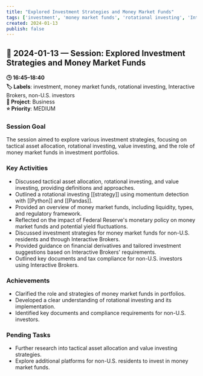 ```yaml
---
title: "Explored Investment Strategies and Money Market Funds"
tags: ['investment', 'money market funds', 'rotational investing', 'Interactive Brokers', 'non-U.S. investors']
created: 2024-01-13
publish: false
---
```


## 📅 2024-01-13 — Session: Explored Investment Strategies and Money Market Funds

**🕒 16:45–18:40**  
**🏷️ Labels**: investment, money market funds, rotational investing, Interactive Brokers, non-U.S. investors  
**📂 Project**: Business  
**⭐ Priority**: MEDIUM  


### Session Goal
The session aimed to explore various investment strategies, focusing on tactical asset allocation, rotational investing, value investing, and the role of money market funds in investment portfolios.

### Key Activities
- Discussed tactical asset allocation, rotational investing, and value investing, providing definitions and approaches.
- Outlined a rotational investing [[strategy]] using momentum detection with [[Python]] and [[Pandas]].
- Provided an overview of money market funds, including liquidity, types, and regulatory framework.
- Reflected on the impact of Federal Reserve's monetary policy on money market funds and potential yield fluctuations.
- Discussed investment strategies for money market funds for non-U.S. residents and through Interactive Brokers.
- Provided guidance on financial derivatives and tailored investment suggestions based on Interactive Brokers' requirements.
- Outlined key documents and tax compliance for non-U.S. investors using Interactive Brokers.

### Achievements
- Clarified the role and strategies of money market funds in portfolios.
- Developed a clear understanding of rotational investing and its implementation.
- Identified key documents and compliance requirements for non-U.S. investors.

### Pending Tasks
- Further research into tactical asset allocation and value investing strategies.
- Explore additional platforms for non-U.S. residents to invest in money market funds.
